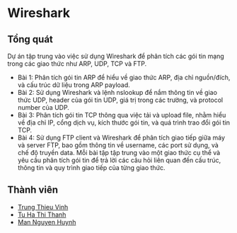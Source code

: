 # Wireshark

## Tổng quát
Dự án tập trung vào việc sử dụng Wireshark để phân tích các gói tin mạng trong các giao thức như ARP, UDP, TCP và FTP.
- Bài 1: Phân tích gói tin ARP để hiểu về giao thức ARP, địa chỉ nguồn/đích, và cấu trúc dữ liệu trong ARP payload.
- Bài 2: Sử dụng Wireshark và lệnh nslookup để nắm thông tin về giao thức UDP, header của gói tin UDP, giá trị trong các trường, và protocol number của UDP.
- Bài 3: Phân tích gói tin TCP thông qua việc tải và upload file, nhằm hiểu về địa chỉ IP, cổng dịch vụ, kích thước gói tin, và quá trình trao đổi gói tin TCP.
- Bài 4: Sử dụng FTP client và Wireshark để phân tích giao tiếp giữa máy và server FTP, bao gồm thông tin về username, các port sử dụng, và chế độ truyền data.
Mỗi bài tập tập trung vào một giao thức cụ thể và yêu cầu phân tích gói tin để trả lời các câu hỏi liên quan đến cấu trúc, thông tin và quy trình giao tiếp của từng giao thức.

## Thành viên
- [Trung Thieu Vinh](https://github.com/tvtrungg)
- [Tu Ha Thi Thanh](https://github.com/HaTu0803)
- [Man Nguyen Huynh](https://github.com/nhman2002)

